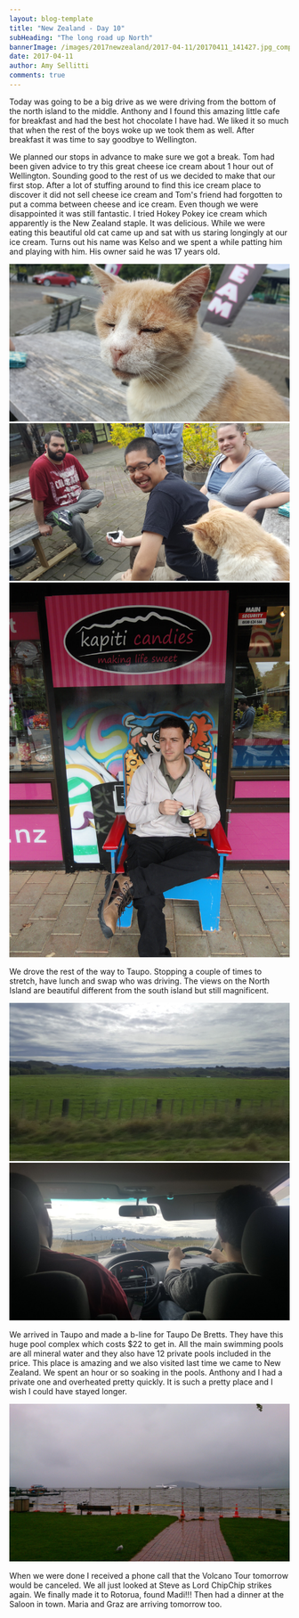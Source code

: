 ```yaml
---
layout: blog-template
title: "New Zealand - Day 10"
subHeading: "The long road up North"
bannerImage: /images/2017newzealand/2017-04-11/20170411_141427.jpg_compressed.JPEG
date: 2017-04-11
author: Amy Sellitti
comments: true
---
```


Today was going to be a big drive as we were driving from the bottom of the north island to the middle. Anthony and I found this amazing little cafe for breakfast and had the best hot chocolate I have had. We liked it so much that when the rest of the boys woke up we took them as well. After breakfast it was time to say goodbye to Wellington.

We planned our stops in advance to make sure we got a break. Tom had been given advice to try this great cheese ice cream about 1 hour out of Wellington. Sounding good to the rest of us we decided to make that our first stop. After a lot of stuffing around to find this ice cream place to discover it did  not sell cheese ice cream and Tom's friend had forgotten to put a comma between cheese and ice cream. Even though we were disappointed it was still fantastic. I tried Hokey Pokey ice cream which apparently is the New Zealand staple. It was delicious.  While we were eating this beautiful old cat came up and sat with us staring longingly at our ice cream. Turns out his name was Kelso and we spent a while patting him and playing with him. His owner said he was 17 years old.

<div class="center-image"><img src="/images/2017newzealand/2017-04-11/20170411_112352.jpg_compressed.JPEG" /></div>
<div class="center-image"><img src="/images/2017newzealand/2017-04-11/20170411_112400.jpg_compressed.JPEG" /></div>
<div class="center-image"><img src="/images/2017newzealand/2017-04-11/DSC08259.JPG_compressed.JPEG" /></div>

We drove the rest of the way to Taupo. Stopping a couple of times to stretch, have lunch and swap who was driving. The views on the North Island are beautiful different from the south island but still magnificent.

<div class="center-image"><img src="/images/2017newzealand/2017-04-11/20170411_141427.jpg_compressed.JPEG" /></div>
<div class="center-image"><img src="/images/2017newzealand/2017-04-11/20170411_145928.jpg_compressed.JPEG" /></div>

We arrived in Taupo and made a b-line for Taupo De Bretts. They have this huge pool complex which costs $22 to get in. All the main swimming pools are all mineral water and they also have 12 private pools included in the price. This place is amazing and we also visited last time we came to New Zealand. We spent an hour or so soaking in the pools. Anthony and I had a private one and overheated pretty quickly. 
It is such a pretty place and I wish I could have stayed longer. 

<div class="center-image"><img src="/images/2017newzealand/2017-04-11/DSC_0906.JPG_compressed.JPEG" /></div>

When we were done I received a phone call that the Volcano Tour tomorrow would be canceled. We all just looked at Steve as Lord ChipChip strikes again.  We finally made it to Rotorua, found Madi!!! Then had a dinner at the Saloon in town. Maria and Graz are arriving tomorrow too. 


